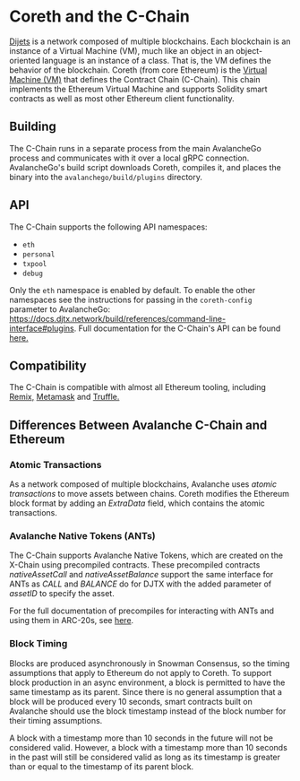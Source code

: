 # Coreth and the C-Chain

[Dijets](https://docs.djtx.network/learn/platform-overview) is a network composed of multiple blockchains.
Each blockchain is an instance of a Virtual Machine (VM), much like an object in an object-oriented language is an instance of a class.
That is, the VM defines the behavior of the blockchain.
Coreth (from core Ethereum) is the [Virtual Machine (VM)](https://docs.djtx.network/learn/platform-overview#virtual-machines) that defines the Contract Chain (C-Chain).
This chain implements the Ethereum Virtual Machine and supports Solidity smart contracts as well as most other Ethereum client functionality.

## Building

The C-Chain runs in a separate process from the main AvalancheGo process and communicates with it over a local gRPC connection.
AvalancheGo's build script downloads Coreth, compiles it, and places the binary into the `avalanchego/build/plugins` directory.

## API

The C-Chain supports the following API namespaces:

- `eth`
- `personal`
- `txpool`
- `debug`

Only the `eth` namespace is enabled by default. 
To enable the other namespaces see the instructions for passing in the `coreth-config` parameter to AvalancheGo: https://docs.djtx.network/build/references/command-line-interface#plugins.
Full documentation for the C-Chain's API can be found [here.](https://docs.djtx.network/build/avalanchego-apis/contract-chain-c-chain-api)

## Compatibility

The C-Chain is compatible with almost all Ethereum tooling, including [Remix,](https://docs.djtx.network/build/tutorials/smart-contracts/deploy-a-smart-contract-on-avalanche-using-remix-and-metamask) [Metamask](https://docs.djtx.network/build/tutorials/smart-contracts/deploy-a-smart-contract-on-avalanche-using-remix-and-metamask) and [Truffle.](https://docs.djtx.network/build/tutorials/smart-contracts/using-truffle-with-the-avalanche-c-chain)

## Differences Between Avalanche C-Chain and Ethereum

### Atomic Transactions

As a network composed of multiple blockchains, Avalanche uses *atomic transactions* to move assets between chains. Coreth modifies the Ethereum block format by adding an *ExtraData* field, which contains the atomic transactions.

### Avalanche Native Tokens (ANTs)

The C-Chain supports Avalanche Native Tokens, which are created on the X-Chain using precompiled contracts. These precompiled contracts *nativeAssetCall* and *nativeAssetBalance* support the same interface for ANTs as *CALL* and *BALANCE* do for DJTX with the added parameter of *assetID* to specify the asset.

For the full documentation of precompiles for interacting with ANTs and using them in ARC-20s, see [here](https://docs.djtx.network/build/references/coreth-arc20s).

### Block Timing

Blocks are produced asynchronously in Snowman Consensus, so the timing assumptions that apply to Ethereum do not apply to Coreth. To support block production in an async environment, a block is permitted to have the same timestamp as its parent. Since there is no general assumption that a block will be produced every 10 seconds, smart contracts built on Avalanche should use the block timestamp instead of the block number for their timing assumptions.

A block with a timestamp more than 10 seconds in the future will not be considered valid. However, a block with a timestamp more than 10 seconds in the past will still be considered valid as long as its timestamp is greater than or equal to the timestamp of its parent block.
